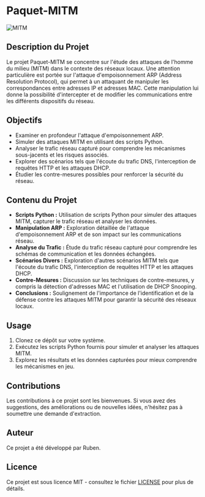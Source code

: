 # Paquet-MITM

![MITM](images/mitm_image.jpg)

## Description du Projet

Le projet Paquet-MITM se concentre sur l'étude des attaques de l'homme du milieu (MITM) dans le contexte des réseaux locaux. Une attention particulière est portée sur l'attaque d'empoisonnement ARP (Address Resolution Protocol), qui permet à un attaquant de manipuler les correspondances entre adresses IP et adresses MAC. Cette manipulation lui donne la possibilité d'intercepter et de modifier les communications entre les différents dispositifs du réseau.

## Objectifs

- Examiner en profondeur l'attaque d'empoisonnement ARP.
- Simuler des attaques MITM en utilisant des scripts Python.
- Analyser le trafic réseau capturé pour comprendre les mécanismes sous-jacents et les risques associés.
- Explorer des scénarios tels que l'écoute du trafic DNS, l'interception de requêtes HTTP et les attaques DHCP.
- Étudier les contre-mesures possibles pour renforcer la sécurité du réseau.

## Contenu du Projet

- **Scripts Python :** Utilisation de scripts Python pour simuler des attaques MITM, capturer le trafic réseau et analyser les données.
- **Manipulation ARP :** Exploration détaillée de l'attaque d'empoisonnement ARP et de son impact sur les communications réseau.
- **Analyse du Trafic :** Étude du trafic réseau capturé pour comprendre les schémas de communication et les données échangées.
- **Scénarios Divers :** Exploration d'autres scénarios MITM tels que l'écoute du trafic DNS, l'interception de requêtes HTTP et les attaques DHCP.
- **Contre-Mesures :** Discussion sur les techniques de contre-mesures, y compris la détection d'adresses MAC et l'utilisation de DHCP Snooping.
- **Conclusions :** Soulignement de l'importance de l'identification et de la défense contre les attaques MITM pour garantir la sécurité des réseaux locaux.

## Usage

1. Clonez ce dépôt sur votre système.
2. Exécutez les scripts Python fournis pour simuler et analyser les attaques MITM.
3. Explorez les résultats et les données capturées pour mieux comprendre les mécanismes en jeu.

## Contributions

Les contributions à ce projet sont les bienvenues. Si vous avez des suggestions, des améliorations ou de nouvelles idées, n'hésitez pas à soumettre une demande d'extraction.

## Auteur

Ce projet a été développé par Ruben.

## Licence

Ce projet est sous licence MIT - consultez le fichier [LICENSE](LICENSE) pour plus de détails.
